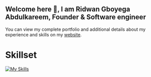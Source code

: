 ## Welcome here 👋, I am Ridwan Gboyega Abdulkareem, Founder & Software engineer

You can view my complete portfolio and additional details about my experience and skills on my [website](https://www.reedwane.com/).

# Skillset

[![My Skills](https://skillicons.dev/icons?i=react,nextjs,nestjs,js,ts,tailwind,sass,styledcomponents,redux,html,css&perline=4)](https://skillicons.dev)
